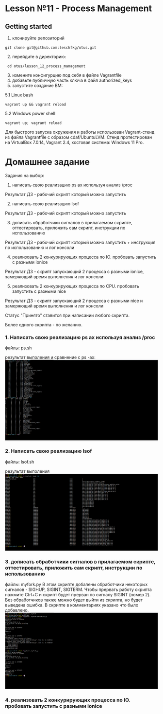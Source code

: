 # Lesson №11 - Process Management

## Getting started

1. клонируйте репозиторий 
~~~
git clone git@github.com:leschfkg/otus.git
~~~
2. перейдите в директорию:
~~~
 cd otus/lesson_12_process_management
~~~
3. измените конфигурцию под себя в файле Vagrantfile
4. добавьте публичную часть ключа в файл authorized_keys
5. запустите создание ВМ:

5.1 Linux bash
~~~
vagrant up && vagrant reload
~~~
5.2 Windows power shell
~~~
vagrant up; vagrant reload
~~~

Для быстрого запуска окружения и работы использован Vagrant-стенд из файла Vagrantfile с образом cdaf/UbuntuLVM.
Стенд протестирован на VirtualBox 7.0.14, Vagrant 2.4, хостовая система: Windows 11 Pro.

# Домашнее задание

Задания на выбор:

1. написать свою реализацию ps ax используя анализ /proc

Результат ДЗ - рабочий скрипт который можно запустить

2. написать свою реализацию lsof

Результат ДЗ - рабочий скрипт который можно запустить

3. дописать обработчики сигналов в прилагаемом скрипте, оттестировать, приложить сам скрипт, инструкции по использованию

Результат ДЗ - рабочий скрипт который можно запустить + инструкция по использованию и лог консоли

4. реализовать 2 конкурирующих процесса по IO. пробовать запустить с разными ionice

Результат ДЗ - скрипт запускающий 2 процесса с разными ionice, замеряющий время выполнения и лог консоли

5. реализовать 2 конкурирующих процесса по CPU. пробовать запустить с разными nice

Результат ДЗ - скрипт запускающий 2 процесса с разными nice и замеряющий время выполнения и лог консоли

Статус "Принято" ставится при написании любого скрипта.

Более одного скрипта - по желанию.

### 1. Написать свою реализацию ps ax используя анализ /proc
файлы: ps.sh

результат выполения и сравнение с ps -ax:
![alt text](image.png)

### 2. Написать свою реализацию lsof
файлы: lsof.sh

результат выполения
![alt text](image-1.png)

### 3. дописать обработчики сигналов в прилагаемом скрипте, оттестировать, приложить сам скрипт, инструкции по использованию
файлы: myfork.py
В этом скрипте добалены обработчики некоторых сигналов - SIGHUP, SIGINT, SIGTERM. Чтобы прервать работу скрипта нажмите Ctrl+C и скрипт будет прерван по сигналу SIGINT (номер 2).  Без обработчиков также можно будет выйти из скрипта, но будет выведена ошибка. В скрипте в комментариях указано что было добавлено.
![alt text](image-2.png)

### 4. реализовать 2 конкурирующих процесса по IO. пробовать запустить с разными ionice